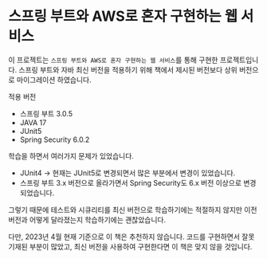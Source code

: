 # 스프링 부트와 AWS로 혼자 구현하는 웹 서비스
이 프로젝트는 `스프링 부트와 AWS로 혼자 구현하는 웹 서비스`를 통해 구현한 프로젝트입니다. 스프링 부트와 자바 최신 버전을 적용하기 위해 책에서 제시된 버전보다 상위 버전으로 마이그레이션 하였습니다.

적용 버전

- 스프링 부트 3.0.5
- JAVA 17
- JUnit5
- Spring Security 6.0.2

학습을 하면서 여러가지 문제가 있었습니다.

- JUnit4 → 현재는 JUnit5로 변경되면서 많은 부분에서 변경이 있었습니다.
- 스프링 부트 3.x 버전으로 올라가면서 Spring Security도 6.x 버전 이상으로 변경되었습니다.

그렇기 때문에 테스트와 시큐리티를 최신 버전으로 학습하기에는 적절하지 않지만 이전 버전과 어떻게 달라졌는지 학습하기에는 괜찮았습니다.



다만, 2023년 4월 현재 기준으로 이 책은 추천하지 않습니다. 코드를 구현하면서 잘못 기재된 부분이 많았고, 최신 버전을 사용하여 구현한다면 이 책은 맞지 않을 것입니다.
